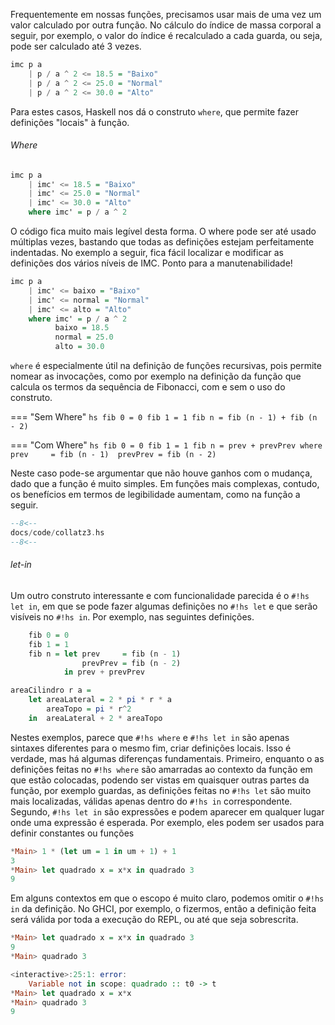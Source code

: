 Frequentemente em nossas funções, precisamos usar mais de uma vez um valor calculado por outra função.
No cálculo do índice de massa corporal a seguir, por exemplo, o valor do índice é recalculado a cada guarda, ou seja, pode ser calculado até 3 vezes.

```hs
imc p a
    | p / a ^ 2 <= 18.5 = "Baixo"
    | p / a ^ 2 <= 25.0 = "Normal"
    | p / a ^ 2 <= 30.0 = "Alto"
```

Para estes casos, Haskell nos dá o construto `where`, que permite fazer definições "locais" à função.

###### Where

```hs
imc p a
    | imc' <= 18.5 = "Baixo"
    | imc' <= 25.0 = "Normal"
    | imc' <= 30.0 = "Alto"
    where imc' = p / a ^ 2

```

O código fica muito mais legível desta forma.
O where pode ser até usado múltiplas vezes, bastando que todas as definições estejam perfeitamente indentadas.
No exemplo a seguir, fica fácil localizar e modificar as definições dos vários níveis de IMC. Ponto para a manutenabilidade!


```hs
imc p a
    | imc' <= baixo = "Baixo"
    | imc' <= normal = "Normal"
    | imc' <= alto = "Alto"
    where imc' = p / a ^ 2
          baixo = 18.5
          normal = 25.0
          alto = 30.0
```


`where` é especialmente útil na definição de funções recursivas, pois permite nomear as invocações, como por exemplo na definição da função que calcula os termos da sequência de Fibonacci, com e sem o uso do construto.

=== "Sem Where"
    ```hs
    fib 0 = 0
    fib 1 = 1
    fib n = fib (n - 1) + fib (n - 2)
    ```

=== "Com Where"
    ```hs
    fib 0 = 0
    fib 1 = 1
    fib n = prev + prevPrev
        where prev     = fib (n - 1) 
              prevPrev = fib (n - 2)
    ```

Neste caso pode-se argumentar que não houve ganhos com o mudança, dado que a função é muito simples.
Em funções mais complexas, contudo, os benefícios em termos de legibilidade aumentam, como na função a seguir.

```hs
--8<--
docs/code/collatz3.hs
--8<--
```

###### let-in
Um outro construto interessante e com funcionalidade parecida é o `#!hs let in`, em que se pode fazer algumas definições no `#!hs let` e que serão visíveis no `#!hs in`. Por exemplo, nas seguintes definições.

```hs
    fib 0 = 0
    fib 1 = 1
    fib n = let prev     = fib (n - 1) 
                prevPrev = fib (n - 2)
            in prev + prevPrev

areaCilindro r a = 
    let areaLateral = 2 * pi * r * a
        areaTopo = pi * r^2  
    in  areaLateral + 2 * areaTopo
```

Nestes exemplos, parece que `#!hs where` e `#!hs let in` são apenas sintaxes diferentes para o mesmo fim, criar definições locais.
Isso é verdade, mas há algumas diferenças fundamentais.
Primeiro, enquanto o as definições feitas no `#!hs where` são amarradas ao contexto da função em que estão colocadas, podendo ser vistas em quaisquer outras partes da função, por exemplo guardas, as definições feitas no `#!hs let` são muito mais localizadas, válidas apenas dentro do `#!hs in` correspondente. 
Segundo, `#!hs let in` são expressões e podem aparecer em qualquer lugar onde uma expressão é esperada.
Por exemplo, eles podem ser usados para definir constantes ou funções

```hs
*Main> 1 * (let um = 1 in um + 1) + 1
3
*Main> let quadrado x = x*x in quadrado 3
9
```


Em alguns contextos em que o escopo é muito claro, podemos omitir o `#!hs in` da definição. No GHCI, por exemplo, o fizermos, então a definição feita será válida por toda a execução do REPL, ou até que seja sobrescrita.

```hs
*Main> let quadrado x = x*x in quadrado 3
9
*Main> quadrado 3

<interactive>:25:1: error:
    Variable not in scope: quadrado :: t0 -> t
*Main> let quadrado x = x*x
*Main> quadrado 3
9
```

